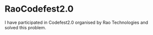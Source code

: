# RaoCodefest2.0

I have participated in Codefest2.0 organised by Rao Technologies and solved this problem.
